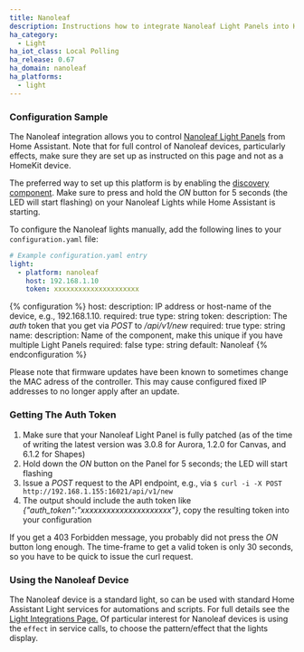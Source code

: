 ```yaml
---
title: Nanoleaf
description: Instructions how to integrate Nanoleaf Light Panels into Home Assistant.
ha_category:
  - Light
ha_iot_class: Local Polling
ha_release: 0.67
ha_domain: nanoleaf
ha_platforms:
  - light
---
```


### Configuration Sample

The Nanoleaf integration allows you to control [Nanoleaf Light Panels](https://nanoleaf.me) from Home Assistant. Note that for full control of Nanoleaf devices, particularly effects, make sure they are set up as instructed on this page and not as a HomeKit device.

The preferred way to set up this platform is by enabling the [discovery component](/integrations/discovery/). Make sure to press and hold the *ON* button for 5 seconds (the LED will start flashing) on your Nanoleaf Lights while Home Assistant is starting.

To configure the Nanoleaf lights manually, add the following lines to your `configuration.yaml` file:

```yaml
# Example configuration.yaml entry
light:
  - platform: nanoleaf
    host: 192.168.1.10
    token: xxxxxxxxxxxxxxxxxxxxx
```

{% configuration %}
host:
  description: IP address or host-name of the device, e.g., 192.168.1.10.
  required: true
  type: string
token:
  description: The *auth* token that you get via *POST* to */api/v1/new*
  required: true
  type: string
name:
  description: Name of the component, make this unique if you have multiple Light Panels
  required: false
  type: string
  default: Nanoleaf
{% endconfiguration %}

Please note that firmware updates have been known to sometimes change the MAC adress of the controller. This may cause configured fixed IP addresses to no longer apply after an update.

### Getting The Auth Token

1. Make sure that your Nanoleaf Light Panel is fully patched (as of the time of writing the latest version was 3.0.8 for Aurora, 1.2.0 for Canvas, and 6.1.2 for Shapes)
2. Hold down the *ON* button on the Panel for 5 seconds; the LED will start flashing
3. Issue a *POST* request to the API endpoint, e.g., via `$ curl -i -X POST http://192.168.1.155:16021/api/v1/new`
4. The output should include the auth token like *{"auth_token":"xxxxxxxxxxxxxxxxxxxxx"}*, copy the resulting token into your configuration

If you get a 403 Forbidden message, you probably did not press the *ON* button long enough. The time-frame to get a valid token is only 30 seconds, so you have to be quick to issue the curl request.

### Using the Nanoleaf Device

The Nanoleaf device is a standard light, so can be used with standard Home Assistant Light services for automations and scripts. For full details see the [Light Integrations Page.](/integrations/light/) Of particular interest for Nanoleaf devices is using the `effect` in service calls, to choose the pattern/effect that the lights display.
